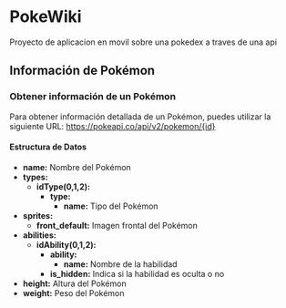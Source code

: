 # PokeWiki
Proyecto de aplicacion en movil sobre una pokedex a traves de una api

## Información de Pokémon

### Obtener información de un Pokémon

Para obtener información detallada de un Pokémon, puedes utilizar la siguiente URL:
https://pokeapi.co/api/v2/pokemon/{id}

#### Estructura de Datos

- **name:** Nombre del Pokémon
- **types:**
  - **idType(0,1,2):**
    - **type:**
      - **name:** Tipo del Pokémon
- **sprites:**
  - **front_default:** Imagen frontal del Pokémon
- **abilities:**
  - **idAbility(0,1,2):**
    - **ability:**
      - **name:** Nombre de la habilidad
    - **is_hidden:** Indica si la habilidad es oculta o no
- **height:** Altura del Pokémon
- **weight:** Peso del Pokémon
